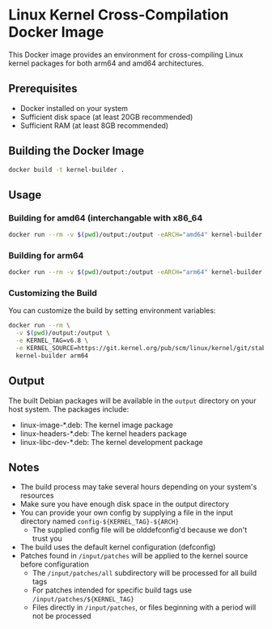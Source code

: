 # Linux Kernel Cross-Compilation Docker Image

This Docker image provides an environment for cross-compiling Linux kernel packages for both arm64 and amd64 architectures.

## Prerequisites

- Docker installed on your system
- Sufficient disk space (at least 20GB recommended)
- Sufficient RAM (at least 8GB recommended)

## Building the Docker Image

```bash
docker build -t kernel-builder .
```

## Usage

### Building for amd64 (interchangable with x86\_64

```bash
docker run --rm -v $(pwd)/output:/output -eARCH="amd64" kernel-builder
```

### Building for arm64

```bash
docker run --rm -v $(pwd)/output:/output -eARCH="arm64" kernel-builder
```

### Customizing the Build

You can customize the build by setting environment variables:

```bash
docker run --rm \
  -v $(pwd)/output:/output \
  -e KERNEL_TAG=v6.8 \
  -e KERNEL_SOURCE=https://git.kernel.org/pub/scm/linux/kernel/git/stable/linux-stable.git \
  kernel-builder arm64
```

## Output

The built Debian packages will be available in the `output` directory on your host system. The packages include:

- linux-image-\*.deb: The kernel image package
- linux-headers-\*.deb: The kernel headers package
- linux-libc-dev-\*.deb: The kernel development package

## Notes

- The build process may take several hours depending on your system's resources
- Make sure you have enough disk space in the output directory
- You can provide your own config by supplying a file in the input directory named `config-${KERNEL_TAG}-${ARCH}`
  - The supplied config file will be olddefconfig'd because we don't trust you
- The build uses the default kernel configuration (defconfig)
- Patches found in `/input/patches` will be applied to the kernel source before configuration
  - The `/input/patches/all` subdirectory will be processed for all build tags
  - For patches intended for specific build tags use `/input/patches/${KERNEL_TAG}`
  - Files directly in `/input/patches`, or files beginning with a period will not be processed
